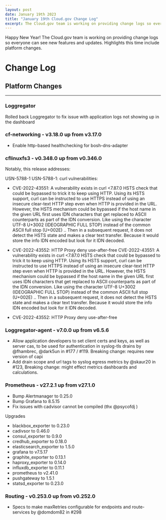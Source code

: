 ```yaml
---
layout: post
date: January 19th 2023
title: "January 19th Cloud.gov Change Log"
excerpt: The Cloud.gov team is working on providing change logs so everyone can see new features and updates.
---
```


Happy New Year! The Cloud.gov team is working on providing change logs so everyone can see new features and updates. Highlights this time include platform changes.

# Change Log

## Platform Changes

---

### Loggregator
Rolled back Loggregator to fix issue with application logs not showing up in the dashboard

### cf-networking - v3.18.0 up from v3.17.0

* Enable http-based healthchecking for bosh-dns-adapter

### cflinuxfs3 - v0.348.0 up from v0.346.0

Notably, this release addresses:

USN-5788-1 USN-5788-1: curl vulnerabilities:

* CVE-2022-43551: A vulnerability exists in curl <7.87.0 HSTS check that could be bypassed to trick it to keep using HTTP. Using its HSTS support, curl can be instructed to use HTTPS instead of using an insecure clear-text HTTP step even when HTTP is provided in the URL. However, the HSTS mechanism could be bypassed if the host name in the given URL first uses IDN characters that get replaced to ASCII counterparts as part of the IDN conversion. Like using the character UTF-8 U+3002 (IDEOGRAPHIC FULL STOP) instead of the common ASCII full stop (U+002E) .. Then in a subsequent request, it does not detect the HSTS state and makes a clear text transfer. Because it would store the info IDN encoded but look for it IDN decoded.

* CVE-2022-43552: HTTP Proxy deny use-after-free CVE-2022-43551: A vulnerability exists in curl <7.87.0 HSTS check that could be bypassed to trick it to keep using HTTP. Using its HSTS support, curl can be instructed to use HTTPS instead of using an insecure clear-text HTTP step even when HTTP is provided in the URL. However, the HSTS mechanism could be bypassed if the host name in the given URL first uses IDN characters that get replaced to ASCII counterparts as part of the IDN conversion. Like using the character UTF-8 U+3002 (IDEOGRAPHIC FULL STOP) instead of the common ASCII full stop (U+002E) .. Then in a subsequent request, it does not detect the HSTS state and makes a clear text transfer. Because it would store the info IDN encoded but look for it IDN decoded.

* CVE-2022-43552: HTTP Proxy deny use-after-free

### Loggregator-agent - v7.0.0 up from v6.5.6

* Allow application developers to set client certs and keys, as well as server cas, to be used for authentication in syslog-tls drains by @fhambrec, @dark5un in #177 / #119. Breaking change: requires new version of capi
* Add drain scope and url tags to syslog egress metrics by @skaur20 in #123, Breaking change: might effect metrics dashboards and calculations.

### Prometheus - v27.2.1 up from v27.1.0

* Bump Alertmanager to 0.25.0
* Bump Grafana to 8.5.15
* Fix issues with cadvisor cannot be compiled (thx @psycofdj )

Upgrades

* blackbox_exporter to 0.23.0
* cadivsor to 0.46.0
* consul_exporter to 0.9.0
* credhub_exporter to 0.18.0
* elasticsearch_exporter to 1.5.0
* grafana to v7.5.17
* graphite_exporter to 0.13.1
* haproxy_exporter to 0.14.0
* influxdb_exporter to 0.11.1
* prometheus to v2.41.0
* pushgateway to 1.5.1
* statsd_exporter to 0.23.0

### Routing - v0.253.0 up from v0.252.0

* Specs to make maxRetries configurable for endpoints and route-services by @domdom82 in #298


